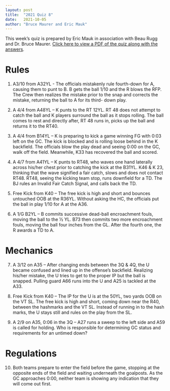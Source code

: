 ```yaml
---
layout: post
title:  "2021 Quiz 8"
date:   2021-10-05
author: "Bruce Maurer and Eric Mauk"
---
```


This week’s quiz is prepared by Eric Mauk in association with Beau Rugg
and Dr. Bruce Maurer. [Click here to view a PDF of the quiz along with the
answers](https://storage.googleapis.com/ohsaa-websites/quizzes/2021/2021-quiz-8.pdf).

<!--more-->

# Rules

1. A3/10 from A32YL - The officials mistakenly rule fourth-down for A, causing
   them to punt to B. B gets the ball 1/10 and the R blows the RFP. The Crew
then realizes the mistake prior to the snap and corrects the mistake, returning
the ball to A for its third- down play.

2. A 4/4 from A48YL – K punts to the RT 12YL. RT 48 does not attempt to catch
   the ball and K players surround the ball as it stops rolling. The ball comes
to rest and directly after, RT 48 runs in, picks up the ball and returns it to
the RT40.

3. A 4/4 from B14YL – K is preparing to kick a game winning FG with 0:03 left on
   the GC. The kick is blocked and is rolling loose behind in the K backfield.
The officials blow the play dead and seeing 0:00 on the GC, walk off the field.
Meanwhile, K33 has recovered the ball and scored.

4. A 4/7 from A41YL – K punts to RT48, who waves one hand laterally across
   his/her chest prior to catching the kick at the B31YL. K46 & K 23, thinking
that the wave signified a fair catch, slows and does not contact RT48. RT48,
seeing the kicking team stop, runs downfield for a TD. The BJ rules an Invalid
Fair Catch Signal, and calls back the TD.

5. Free Kick from K40 – The free kick is high and short and bounces untouched
   OOB at the R36YL. Without asking the HC, the officials put the ball in play
1/10 for A at the A36.

6. A 1/G B2YL – B commits successive dead-ball encroachment fouls, moving the
   ball to the 1⁄2 YL. B73 then commits two more encroachment fouls, moving the
ball four inches from the GL. After the fourth one, the R awards a TD to A.

# Mechanics

7. A 3/12 on A35 – After changing ends between the 3Q & 4Q, the U became
   confused and lined up in the offense’s backfield. Realizing his/her mistake,
the U tries to get to the proper IP but the ball is snapped. Pulling guard A66
runs into the U and A25 is tackled at the A33.

8. Free Kick from K40 – The IP for the U is at the 50YL, two yards OOB on the VT
   SL. The free kick is high and short, coming down near the R40, between the
hashmarks and the VT SL. Instead of running in to the hash marks, the U stays
still and rules on the play from the SL.

9. A 2/9 on A35, 0:06 in the 3Q – A27 runs a sweep to the left side and A59 is
   called for holding. Who is responsible for determining GC status and
requirements for an untimed down?

# Regulations

10. Both teams prepare to enter the field before the game, stopping at the
    opposite ends of the field and waiting underneath the goalposts. As the GC
approaches 0:00, neither team is showing any indication that they will come out
first.
